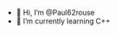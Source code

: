 - 👋 Hi, I’m @Paul62rouse
- 🌱 I’m currently learning C++

<!---
Paul62rouse/Paul62rouse is a ✨ special ✨ repository because its `README.md` (this file) appears on your GitHub profile.
You can click the Preview link to take a look at your changes.
--->

